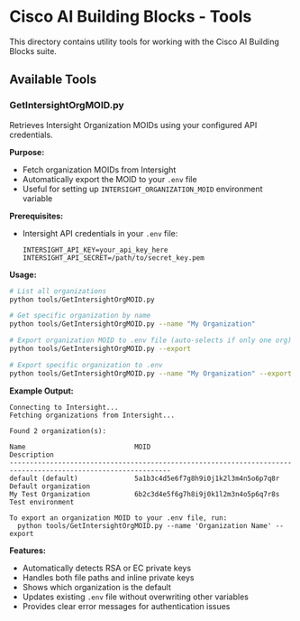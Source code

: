 # Cisco AI Building Blocks - Tools

This directory contains utility tools for working with the Cisco AI Building Blocks suite.

## Available Tools

### GetIntersightOrgMOID.py

Retrieves Intersight Organization MOIDs using your configured API credentials.

**Purpose:**
- Fetch organization MOIDs from Intersight
- Automatically export the MOID to your `.env` file
- Useful for setting up `INTERSIGHT_ORGANIZATION_MOID` environment variable

**Prerequisites:**
- Intersight API credentials in your `.env` file:
  ```
  INTERSIGHT_API_KEY=your_api_key_here
  INTERSIGHT_API_SECRET=/path/to/secret_key.pem
  ```

**Usage:**
```bash
# List all organizations
python tools/GetIntersightOrgMOID.py

# Get specific organization by name
python tools/GetIntersightOrgMOID.py --name "My Organization"

# Export organization MOID to .env file (auto-selects if only one org)
python tools/GetIntersightOrgMOID.py --export

# Export specific organization to .env
python tools/GetIntersightOrgMOID.py --name "My Organization" --export
```

**Example Output:**
```
Connecting to Intersight...
Fetching organizations from Intersight...

Found 2 organization(s):

Name                           MOID                                     Description
--------------------------------------------------------------------------------------------------------------
default (default)              5a1b3c4d5e6f7g8h9i0j1k2l3m4n5o6p7q8r    Default organization
My Test Organization           6b2c3d4e5f6g7h8i9j0k1l2m3n4o5p6q7r8s    Test environment

To export an organization MOID to your .env file, run:
  python tools/GetIntersightOrgMOID.py --name 'Organization Name' --export
```

**Features:**
- Automatically detects RSA or EC private keys
- Handles both file paths and inline private keys
- Shows which organization is the default
- Updates existing `.env` file without overwriting other variables
- Provides clear error messages for authentication issues
